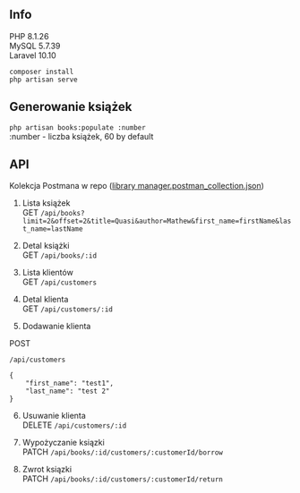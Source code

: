 ## Info
PHP 8.1.26 <br>
MySQL 5.7.39<br>
Laravel 10.10<br>

```
composer install
php artisan serve
```

## Generowanie książek
`php artisan books:populate :number` <br>
:number - liczba książek, 60 by default

## API 
Kolekcja Postmana w repo ([library manager.postman_collection.json](library%20manager.postman_collection.json))
1. Lista książek <br>
GET `/api/books?limit=2&offset=2&title=Quasi&author=Mathew&first_name=firstName&last_name=lastName`

2. Detal książki <br>
GET `/api/books/:id`

3. Lista klientów <br>
GET `/api/customers`

4. Detal klienta <br>
GET `/api/customers/:id`

5. Dodawanie klienta <br>

POST
```
/api/customers

{
    "first_name": "test1",
    "last_name": "test 2"
}
```

6. Usuwanie klienta <br>
DELETE `/api/customers/:id`

7. Wypożyczanie ksiązki <br>
PATCH `/api/books/:id/customers/:customerId/borrow`

8. Zwrot ksiązki <br>
PATCH `/api/books/:id/customers/:customerId/return`

